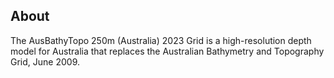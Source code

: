 ## About

The AusBathyTopo 250m (Australia) 2023 Grid is a high-resolution depth model for Australia that replaces the Australian Bathymetry and Topography Grid, June 2009. 

